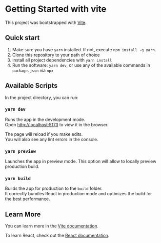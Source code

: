 # Getting Started with vite

This project was bootstrapped with [Vite](https://vitejs.dev/guide/).

## Quick start

1) Make sure you have `yarn` installed. If not, execute `npm install -g yarn`.
2) Clone this repository to your path of choice
3) Install all project dependencies with `yarn install`
4) Run the software: `yarn dev`, or use any of the available commands in `package.json` via `npx`


## Available Scripts

In the project directory, you can run:

### `yarn dev`

Runs the app in the development mode.\
Open [http://localhost:5173](http://localhost:5173) to view it in the browser.

The page will reload if you make edits.\
You will also see any lint errors in the console.

### `yarn preview`

Launches the app in preview mode. This option will allow to locally preview production build.

### `yarn build`

Builds the app for production to the `build` folder.\
It correctly bundles React in production mode and optimizes the build for the best performance.

## Learn More

You can learn more in the [Vite documentation](https://vitejs.dev/guide/why.html).

To learn React, check out the [React documentation](https://react.dev).
